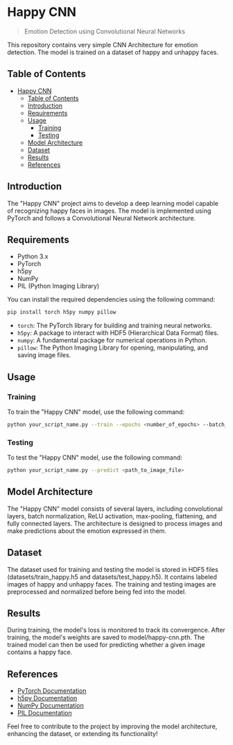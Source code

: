# Happy CNN

> Emotion Detection using Convolutional Neural Networks

This repository contains very simple CNN Architecture for emotion detection. The model is trained on a dataset of happy and unhappy faces. 

## Table of Contents

- [Happy CNN](#happy-cnn)
  - [Table of Contents](#table-of-contents)
  - [Introduction](#introduction)
  - [Requirements](#requirements)
  - [Usage](#usage)
    - [Training](#training)
    - [Testing](#testing)
  - [Model Architecture](#model-architecture)
  - [Dataset](#dataset)
  - [Results](#results)
  - [References](#references)

## Introduction

The "Happy CNN" project aims to develop a deep learning model capable of recognizing happy faces in images. The model is implemented using PyTorch and follows a Convolutional Neural Network architecture.

## Requirements

- Python 3.x
- PyTorch
- h5py
- NumPy
- PIL (Python Imaging Library)

You can install the required dependencies using the following command:

```bash
pip install torch h5py numpy pillow
```

- `torch`: The PyTorch library for building and training neural networks.
- `h5py`: A package to interact with HDF5 (Hierarchical Data Format) files.
- `numpy`: A fundamental package for numerical operations in Python.
- `pillow`: The Python Imaging Library for opening, manipulating, and saving image files.

## Usage

### Training

To train the "Happy CNN" model, use the following command:

```bash
python your_script_name.py --train --epochs <number_of_epochs> --batch_size <batch_size>
```

### Testing

To test the "Happy CNN" model, use the following command:

```bash
python your_script_name.py --predict <path_to_image_file>
```

## Model Architecture

The "Happy CNN" model consists of several layers, including convolutional layers, batch normalization, ReLU activation, max-pooling, flattening, and fully connected layers. The architecture is designed to process images and make predictions about the emotion expressed in them.

## Dataset

The dataset used for training and testing the model is stored in HDF5 files (datasets/train_happy.h5 and datasets/test_happy.h5). It contains labeled images of happy and unhappy faces. The training and testing images are preprocessed and normalized before being fed into the model.

## Results

During training, the model's loss is monitored to track its convergence. After training, the model's weights are saved to model/happy-cnn.pth. The trained model can then be used for predicting whether a given image contains a happy face.

## References

- [PyTorch Documentation](https://pytorch.org/docs/stable/index.html)
- [h5py Documentation](https://docs.h5py.org/en/stable/index.html)
- [NumPy Documentation](https://numpy.org/doc/stable/)
- [PIL Documentation](https://pillow.readthedocs.io/en/stable/index.html)

Feel free to contribute to the project by improving the model architecture, enhancing the dataset, or extending its functionality!
